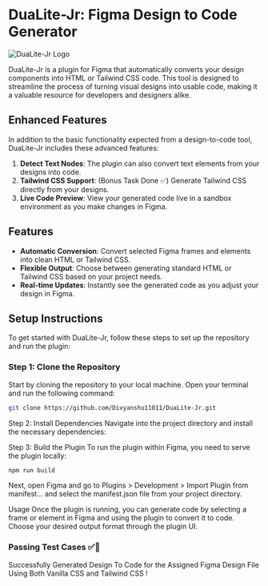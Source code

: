 # DuaLite-Jr: Figma Design to Code Generator
![DuaLite-Jr Logo](https://s12.gifyu.com/images/Saw3k.gif)


DuaLite-Jr is a plugin for Figma that automatically converts your design components into HTML or Tailwind CSS code. This tool is designed to streamline the process of turning visual designs into usable code, making it a valuable resource for developers and designers alike.

## Enhanced Features

In addition to the basic functionality expected from a design-to-code tool, DuaLite-Jr includes these advanced features:

1) **Detect Text Nodes**: The plugin can also convert text elements from your designs into code.
2) **Tailwind CSS Support**: (Bonus Task Done ✅) Generate Tailwind CSS directly from your designs.
3) **Live Code Preview**: View your generated code live in a sandbox environment as you make changes in Figma.

## Features

- **Automatic Conversion**: Convert selected Figma frames and elements into clean HTML or Tailwind CSS.
- **Flexible Output**: Choose between generating standard HTML or Tailwind CSS based on your project needs.
- **Real-time Updates**: Instantly see the generated code as you adjust your design in Figma.

## Setup Instructions

To get started with DuaLite-Jr, follow these steps to set up the repository and run the plugin:

### Step 1: Clone the Repository

Start by cloning the repository to your local machine. Open your terminal and run the following command:

```bash
git clone https://github.com/Divyanshu11011/DuaLite-Jr.git
```

Step 2: Install Dependencies
Navigate into the project directory and install the necessary dependencies:

Step 3: Build the Plugin
To run the plugin within Figma, you need to serve the plugin locally:

```bash
npm run build
```
Next, open Figma and go to Plugins > Development > Import Plugin from manifest... and select the manifest.json file from your project directory.

Usage
Once the plugin is running, you can generate code by selecting a frame or element in Figma and using the plugin to convert it to code. Choose your desired output format through the plugin UI.

### Passing Test Cases ✅🥂

Successfully Generated Design To Code for the Assigned Figma Design File Using Both Vanilla CSS and Tailwind CSS !
